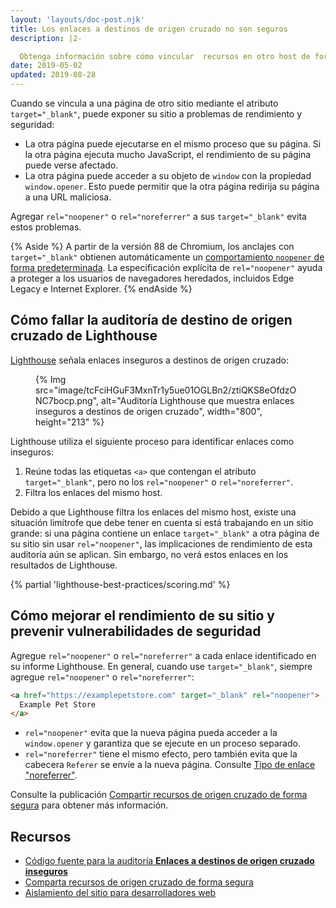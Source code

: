 ```yaml
---
layout: 'layouts/doc-post.njk'
title: Los enlaces a destinos de origen cruzado no son seguros
description: |2-

  Obtenga información sobre cómo vincular  recursos en otro host de forma segura.
date: 2019-05-02
updated: 2019-08-28
---
```


Cuando se vincula a una página de otro sitio mediante el atributo `target="_blank"`, puede exponer su sitio a problemas de rendimiento y seguridad:

- La otra página puede ejecutarse en el mismo proceso que su página. Si la otra página ejecuta mucho JavaScript, el rendimiento de su página puede verse afectado.
- La otra página puede acceder a su objeto de `window` con la propiedad `window.opener`. Esto puede permitir que la otra página redirija su página a una URL maliciosa.

Agregar `rel="noopener"` o `rel="noreferrer"` a sus `target="_blank"` evita estos problemas.

{% Aside %} A partir de la versión 88 de Chromium, los anclajes con `target="_blank"` obtienen automáticamente un [comportamiento `noopener` de forma predeterminada](https://www.chromestatus.com/feature/6140064063029248). La especificación explícita de `rel="noopener"` ayuda a proteger a los usuarios de navegadores heredados, incluidos Edge Legacy e Internet Explorer. {% endAside %}

## Cómo fallar la auditoría de destino de origen cruzado de Lighthouse

[Lighthouse](https://developers.google.com/web/tools/lighthouse/) señala enlaces inseguros a destinos de origen cruzado:

<figure>{% Img src="image/tcFciHGuF3MxnTr1y5ue01OGLBn2/ztiQKS8eOfdzONC7bocp.png", alt="Auditoría Lighthouse que muestra enlaces inseguros a destinos de origen cruzado", width="800", height="213" %}</figure>

Lighthouse utiliza el siguiente proceso para identificar enlaces como inseguros:

1. Reúne todas las etiquetas `<a>` que contengan el atributo `target="_blank"`, pero no los `rel="noopener"` o `rel="noreferrer"`.
2. Filtra los enlaces del mismo host.

Debido a que Lighthouse filtra los enlaces del mismo host, existe una situación limítrofe que debe tener en cuenta si está trabajando en un sitio grande: si una página contiene un enlace `target="_blank"` a otra página de su sitio sin usar `rel="noopener"`, las implicaciones de rendimiento de esta auditoría aún se aplican. Sin embargo, no verá estos enlaces en los resultados de Lighthouse.

{% partial 'lighthouse-best-practices/scoring.md' %}

## Cómo mejorar el rendimiento de su sitio y prevenir vulnerabilidades de seguridad

Agregue `rel="noopener"` o `rel="noreferrer"` a cada enlace identificado en su informe Lighthouse. En general, cuando use `target="_blank"`, siempre agregue `rel="noopener"` o `rel="noreferrer"`:

```html
<a href="https://examplepetstore.com" target="_blank" rel="noopener">
  Example Pet Store
</a>
```

- `rel="noopener"` evita que la nueva página pueda acceder a la `window.opener` y garantiza que se ejecute en un proceso separado.
- `rel="noreferrer"` tiene el mismo efecto, pero también evita que la cabecera `Referer` se envíe a la nueva página. Consulte [Tipo de enlace "noreferrer"](https://html.spec.whatwg.org/multipage/links.html#link-type-noreferrer).

Consulte la publicación [Compartir recursos de origen cruzado de forma segura](https://web.dev/cross-origin-resource-sharing/) para obtener más información.

## Recursos

- [Código fuente para la auditoría **Enlaces a destinos de origen cruzado inseguros**](https://github.com/GoogleChrome/lighthouse/blob/master/lighthouse-core/audits/dobetterweb/external-anchors-use-rel-noopener.js)
- [Comparta recursos de origen cruzado de forma segura](https://web.dev/cross-origin-resource-sharing/)
- [Aislamiento del sitio para desarrolladores web](https://developers.google.com/web/updates/2018/07/site-isolation)
